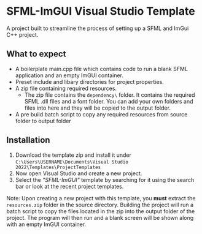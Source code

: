 # SFML-ImGUI Visual Studio Template

A project built to streamline the process of setting up a SFML and ImGui C++ project.

## What to expect
- A boilerplate main.cpp file which contains code to run a blank SFML application and an empty ImGUI container.
- Preset include and libary directories for project properties.
- A zip file containing required resources.
  - The zip file contains the `dependency\` folder. It contains the required SFML .dll files and a font folder. You can add your own folders and files into here and they will be copied to the output folder.
- A pre build batch script to copy any required resources from source folder to output folder

## Installation
1. Download the template zip and install it under `C:\Users\USERNAME\Documents\Visual Studio 2022\Templates\ProjectTemplates`
2. Now open Visual Studio and create a new project.
3. Select the *"SFML-ImGUI"* template by searching for it using the search bar or look at the recent project templates.

Note: Upon creating a new project with this template, you **must** extract the `resources.zip` folder in the source directory.
Building the project will run a batch script to copy the files located in the zip into the output folder of the project.
The program will then run and a blank screen will be shown along with an empty ImGUI container.
